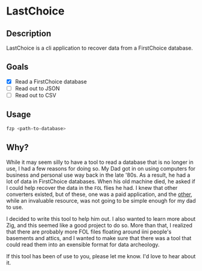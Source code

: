 # LastChoice

## Description

LastChoice is a cli application to recover data from a FirstChoice database.

## Goals

- [x] Read a FirstChoice database
- [ ] Read out to JSON
- [ ] Read out to CSV

## Usage

```bash
fzp <path-to-database>
```

## Why?

While it may seem silly to have a tool to read a database that is no longer in use, I had a few reasons for doing so. My Dad got in on using computers for business and personal use way back in the late '80s. As a result, he had a lot of data in FirstChoice databases. When his old machine died, he asked if I could help recover the data in the `FOL` flies he had. I knew that other converters existed, but of these, one was a paid application, and the [other](https://github.com/alfille/firstchoice), while an invaluable resource, was not going to be simple enough for my dad to use.

I decided to write this tool to help him out. I also wanted to learn more about Zig, and this seemed like a good project to do so. More than that, I realized that there are probably more FOL files floating around iini people's basements and attics, and I wanted to make sure that there was a tool that could read them into an exensible format for data archeology.

If this tool has been of use to you, please let me know. I'd love to hear about it.
